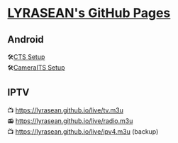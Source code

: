 # [LYRASEAN's GitHub Pages](https://github.com/lyrasean/lyrasean.github.io)

## Android
🛠[CTS Setup](https://github.com/lyrasean/lyrasean.github.io/blob/main/3pl/cts_setup_bookworm.sh)  
🛠[CameraITS Setup](https://github.com/lyrasean/lyrasean.github.io/blob/main/3pl/its_setup_bookworm.md)  

## IPTV
📺 <https://lyrasean.github.io/live/tv.m3u>  
📻 <https://lyrasean.github.io/live/radio.m3u>  
📺 <https://lyrasean.github.io/live/ipv4.m3u> (backup)  

